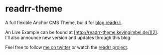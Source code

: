 readrr-theme
============

A full flexible Anchor CMS Theme, build for [blog.readrr.li][1]. 

An Live Example can be found at [http://readrr-theme.kevingimbel.de/][2]. I'll also announce new version and 
updates through this blog.

Feel free to follow [me on twitter][3] or watch the [readrr project][4].

[1]: http://blog.readrr.li
[2]: http://readrr-theme.kevingimbel.de/
[3]: http://twitter.com/_kevinatari
[4]: http://twitter.com/readrr

